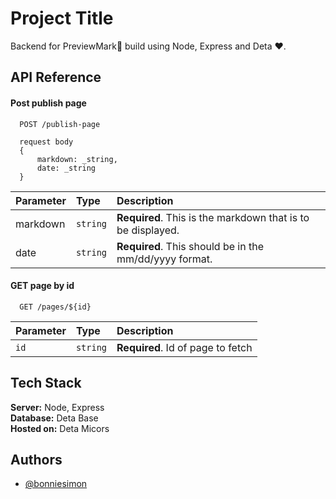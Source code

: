 
# Project Title

Backend for PreviewMark📙 build using Node, Express and Deta ❤.

## API Reference

#### Post publish page

```http
  POST /publish-page

  request body  
  {
	  markdown: _string,
	  date: _string
  }
```

| Parameter | Type     | Description                |
| :-------- | :------- | :------------------------- |
| markdown | `string` | **Required**. This is the markdown that is to be displayed. |
| date | `string` | **Required**. This should be in the mm/dd/yyyy format. |

#### GET page by id

```http
  GET /pages/${id}
```

| Parameter | Type     | Description                       |
| :-------- | :------- | :-------------------------------- |
| `id`      | `string` | **Required**. Id of page to fetch |


## Tech Stack

**Server:** Node, Express  
**Database:** Deta Base  
**Hosted on:** Deta Micors

  
## Authors

- [@bonniesimon](https://www.github.com/bonniesimon)

  
